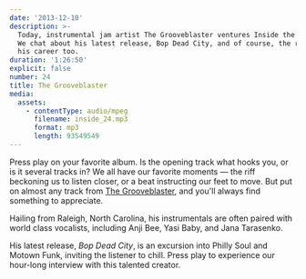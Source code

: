 ```yaml
---
date: '2013-12-10'
description: >-
  Today, instrumental jam artist The Grooveblaster ventures Inside the Machine.
  We chat about his latest release, Bop Dead City, and of course, the rest of
  his career too.
duration: '1:26:50'
explicit: false
number: 24
title: The Grooveblaster
media:
  assets:
    - contentType: audio/mpeg
      filename: inside_24.mp3
      format: mp3
      length: 93549549
---
```

Press play on your favorite album. Is the opening track what hooks you, or is it several tracks in? We all have our favorite moments &mdash; the riff beckoning us to listen closer, or a beat instructing our feet to move. But put on almost any track from [The Grooveblaster](http://thegrooveblaster.com), and you'll always find something to appreciate.

Hailing from Raleigh, North Carolina, his instrumentals are often paired with world class vocalists, including Anji Bee, Yasi Baby, and Jana Tarasenko.

His latest release, _Bop Dead City_, is an excursion into Philly Soul and Motown Funk, inviting the listener to chill. Press play to experience our hour-long interview with this talented creator.
